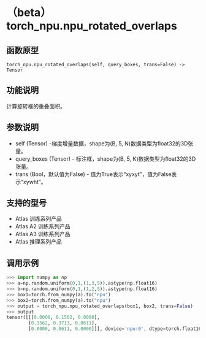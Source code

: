 # （beta）torch_npu.npu_rotated_overlaps

## 函数原型

```
torch_npu.npu_rotated_overlaps(self, query_boxes, trans=False) -> Tensor
```

## 功能说明

计算旋转框的重叠面积。

## 参数说明

- self (Tensor) -梯度增量数据，shape为(B, 5, N)数据类型为float32的3D张量。
- query_boxes (Tensor) - 标注框，shape为(B, 5, K)数据类型为float32的3D张量。
- trans (Bool，默认值为False) - 值为True表示“xyxyt”，值为False表示“xywht”。

## 支持的型号

- <term>Atlas 训练系列产品</term>
- <term>Atlas A2 训练系列产品</term>
- <term>Atlas A3 训练系列产品</term>
- <term>Atlas 推理系列产品</term>

## 调用示例

```python
>>> import numpy as np
>>> a=np.random.uniform(0,1,(1,3,5)).astype(np.float16)
>>> b=np.random.uniform(0,1,(1,2,5)).astype(np.float16)
>>> box1=torch.from_numpy(a).to("npu")
>>> box2=torch.from_numpy(a).to("npu")
>>> output = torch_npu.npu_rotated_overlaps(box1, box2, trans=False)
>>> output
tensor([[[0.0000, 0.1562, 0.0000],
        [0.1562, 0.3713, 0.0611],
        [0.0000, 0.0611, 0.0000]]], device='npu:0', dtype=torch.float16)
```

